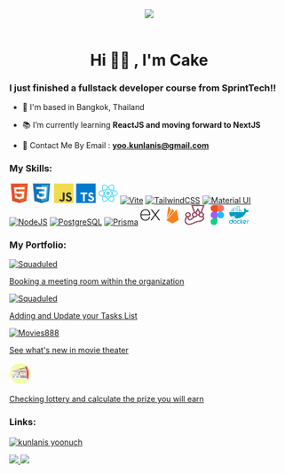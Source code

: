 <div id="header" align="center">
 
  <img src="https://media.tenor.com/-Fbyl7vqHiYAAAAj/goma-cat.gif" width="200"/>
</div>
<div align="center">
  <img src="https://komarev.com/ghpvc/?username=cerkcake&style=flat-square&color=blue" alt=""/>
</div>
<h1  align="center" >Hi 🖐🏽 , I'm Cake</h1>
<h3>I just finished a fullstack developer course from SprintTech!!</h3>

- 📍 I'm based in Bangkok, Thailand

- 📚 I’m currently learning **ReactJS and moving forward to NextJS**

- 📧 Contact Me By Email : **yoo.kunlanis@gmail.com**

<!-- - 📜 Know about my experiences : <a href="https://sprinttech-cake-resume.web.app/" target="_blank">My Resume</a> -->

<h3 align="left">My Skills:</h3>
<p align="left">
  <a href="https://developer.mozilla.org/en-US/docs/Glossary/HTML5" target="_blank" rel="noreferrer">
  <img src="https://github.com/devicons/devicon/blob/master/icons/html5/html5-original.svg" height="36" alt="HTML5" /></a>
<a href="https://www.w3.org/TR/CSS/#css" target="_blank" rel="noreferrer">
  <img src="https://github.com/devicons/devicon/blob/master/icons/css3/css3-original.svg" height="36" alt="CSS3" /></a>
<a href="https://developer.mozilla.org/en-US/docs/Web/JavaScript" target="_blank" rel="noreferrer">
  <img src="https://github.com/devicons/devicon/blob/master/icons/javascript/javascript-original.svg" height="36" alt="JavaScript" /></a>
<a href="https://www.typescriptlang.org/" target="_blank" rel="noreferrer">
  <img src="https://github.com/devicons/devicon/blob/master/icons/typescript/typescript-original.svg" height="36" alt="TypeScript" /></a>
<a href="https://reactjs.org/" target="_blank" rel="noreferrer">
  <img src="https://github.com/devicons/devicon/blob/master/icons/react/react-original.svg" width="36" height="36" alt="React" /></a>
<a href="https://vitejs.dev/" target="_blank" rel="noreferrer">
  <img src="https://raw.githubusercontent.com/danielcranney/readme-generator/main/public/icons/skills/vite-colored.svg" width="36" height="36" alt="Vite" /></a>
<a href="https://tailwindcss.com/" target="_blank" rel="noreferrer">
  <img src="https://raw.githubusercontent.com/danielcranney/readme-generator/main/public/icons/skills/tailwindcss-colored.svg" width="36" height="36" alt="TailwindCSS" /></a>
<a href="https://mui.com/" target="_blank" rel="noreferrer">
  <img src="https://raw.githubusercontent.com/danielcranney/readme-generator/main/public/icons/skills/materialui-colored.svg" width="36" height="36" alt="Material UI" /></a>
<a href="https://nodejs.org/en/" target="_blank" rel="noreferrer">
  <img src="https://raw.githubusercontent.com/danielcranney/readme-generator/main/public/icons/skills/nodejs-colored.svg" width="36" height="36" alt="NodeJS" /></a>
<a href="https://www.postgresql.org/" target="_blank" rel="noreferrer">
  <img src="https://raw.githubusercontent.com/danielcranney/readme-generator/main/public/icons/skills/postgresql-colored.svg" width="36" height="36" alt="PostgreSQL" /></a>
<a href="https://www.prisma.io/" target="_blank" rel="noreferrer">
    <img src="https://i.pinimg.com/originals/39/b2/e4/39b2e4ad77c23a2c11e5950a7dfa2aec.png" height="36" alt="Prisma" /></a>
<a href="https://expressjs.com/" target="_blank" rel="noreferrer">
  <img src="https://github.com/devicons/devicon/blob/master/icons/express/express-original.svg" height="36" alt="Express" /></a>
<a href="https://firebase.google.com/" target="_blank" rel="noreferrer">
  <img src="https://github.com/devicons/devicon/blob/master/icons/firebase/firebase-plain.svg" height="36" alt="Firebase" /></a>
<a href="https://jestjs.io/" target="_blank" rel="noreferrer">
  <img src="https://github.com/devicons/devicon/blob/master/icons/jest/jest-plain.svg" height="36" alt="Jest" /></a>
<a href="https://www.figma.com/" target="_blank" rel="noreferrer">
  <img src="https://github.com/devicons/devicon/blob/master/icons/figma/figma-original.svg" height="36" alt="Figma" /></a>
<a href="#" target="_blank" rel="noreferrer">
  <img src="https://github.com/devicons/devicon/blob/master/icons/docker/docker-plain-wordmark.svg" height="36" alt="Docker" /></a>

<h3 align="left">My Portfolio:</h3>
<p></p>
<a href="https://squaduled.web.app/" target="_blank" rel="noreferrer"><img src="https://cdn-icons-png.flaticon.com/512/4206/4206324.png" height="40" alt="Squaduled" /><p>Booking a meeting room within the organization</p></a>
<a href="https://cake-todo-app.web.app/" target="_blank" rel="noreferrer"><img src="https://cdn-icons-png.flaticon.com/512/1028/1028911.png" height="40" alt="Squaduled" /><p>Adding and Update your Tasks List</p></a>
<a href="https://movies888.web.app/" target="_blank" rel="noreferrer"><img src="https://icon-library.com/images/movie-icon-png/movie-icon-png-2.jpg" height="40" alt="Movies888" /><p>See what's new in movie theater</p></a>
<a href="https://cake-lotto.web.app/" target="_blank" rel="noreferrer"><img src="./lotto.PNG" height="40" alt="Cake-Lotto" /><p>Checking lottery and calculate the prize you will earn</p></a>

<h3 align="left">Links:</h3>
<p align="left">
<a href="https://www.linkedin.com/in/kunlanis-yoonuch/" target="blank"><img align="center" src="https://raw.githubusercontent.com/rahuldkjain/github-profile-readme-generator/master/src/images/icons/Social/linked-in-alt.svg" alt="kunlanis yoonuch" height="30" width="40" /></a>
</p>

<a href="https://github.com/cerkcake">
<img height="137px" src="https://github-readme-stats.vercel.app/api?username=cerkcake&hide_border=true&show_icons=true&include_all_commits=true&count_private=true&line_height=21&text_color=000&icon_color=000&bg_color=0,ea6161,ffc64d,fffc4d,52fa5a&theme=graywhite" />
<!-- wi*quL3fcV -->
<img height="137px" src="https://github-readme-stats.vercel.app/api/top-langs/?username=cerkcake&hide=html&hide_border=true&layout=compact&langs_count=6&exclude_repo=comp426,Redventures-Movie-Quotes&text_color=000&icon_color=fff&bg_color=0,52fa5a,4dfcff,c64dff&theme=graywhite" /></a>
